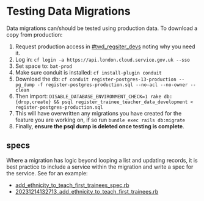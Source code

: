 # Testing Data Migrations

Data migrations can/should be tested using production data. To download a copy from production:

1. Request production access in [#twd_regsiter_devs](https://ukgovernmentdfe.slack.com/archives/C03SR5B5EGH)
   noting why you need it.
2. Log in:
   `cf login -a https://api.london.cloud.service.gov.uk --sso`
3. Set space to:
   `bat-prod`
4. Make sure conduit is installed:
   `cf install-plugin conduit`
5. Download the db:
   `cf conduit register-postgres-13-production -- pg_dump -f register-postgres-production.sql --no-acl --no-owner --clean`
6. Then import:
   `DISABLE_DATABASE_ENVIRONMENT_CHECK=1 rake db:{drop,create} && psql register_trainee_teacher_data_development < register-postgres-production.sql`
7. This will have overwritten any migrations you have created for the feature you are working on, if so run
   `bundle exec rails db:migrate`
8. Finally, **ensure the psql dump is deleted once testing is complete**.


## specs

Where a migration has logic beyond looping a list and updating records, it is best practice to include a service within
the migration and write a spec for the service. See for an example:

- [add_ethnicity_to_teach_first_trainees_spec.rb](../spec/data_migrations/add_ethnicity_to_teach_first_trainees_spec.rb)
- [20231214132713_add_ethnicity_to_teach_first_trainees.rb](../db/data/20231214132713_add_ethnicity_to_teach_first_trainees.rb)
